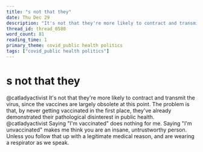 ```yaml
---
title: "s not that they"
date: Thu Dec 29
description: "It's not that they're more likely to contract and transmit the virus, since the vaccines are largely obsolete at this point."
thread_id: thread_0580
word_count: 81
reading_time: 1
primary_theme: covid_public health politics
tags: ["covid_public health politics"]
---
```


# s not that they

@catladyactivist It's not that they're more likely to contract and transmit the virus, since the vaccines are largely obsolete at this point. The problem is that, by never getting vaccinated in the first place, they've already demonstrated their pathological disinterest in public health. @catladyactivist Saying "I'm vaccinated" does nothing for me. Saying "I'm unvaccinated" makes me think you are an insane, untrustworthy person. Unless you follow that up with a legitimate medical reason, and are wearing a respirator as we speak.